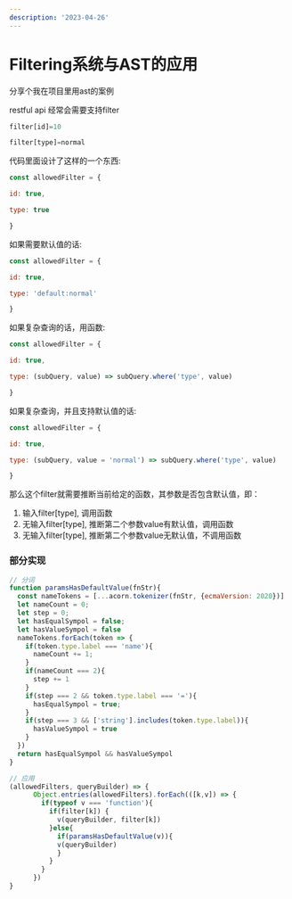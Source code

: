 ```yaml
---
description: '2023-04-26'
---
```


# Filtering系统与AST的应用

分享个我在项目里用ast的案例

restful api 经常会需要支持filter

```jsx
filter[id]=10

filter[type]=normal
```

代码里面设计了这样的一个东西:

```jsx
const allowedFilter = {

id: true,

type: true

}
```

如果需要默认值的话:

```jsx
const allowedFilter = {

id: true,

type: 'default:normal'

}
```

如果复杂查询的话，用函数:

```jsx
const allowedFilter = {

id: true,

type: (subQuery, value) => subQuery.where('type', value)

}
```

如果复杂查询，并且支持默认值的话:

```jsx
const allowedFilter = {

id: true,

type: (subQuery, value = 'normal') => subQuery.where('type', value)

}
```

那么这个filter就需要推断当前给定的函数，其参数是否包含默认值，即：

1. 输入filter\[type], 调用函数
2. 无输入filter\[type], 推断第二个参数value有默认值，调用函数
3. 无输入filter\[type], 推断第二个参数value无默认值，不调用函数

### 部分实现

```jsx
// 分词
function paramsHasDefaultValue(fnStr){
  const nameTokens = [...acorn.tokenizer(fnStr, {ecmaVersion: 2020})]
  let nameCount = 0;
  let step = 0;
  let hasEqualSympol = false;
  let hasValueSympol = false
  nameTokens.forEach(token => {
    if(token.type.label === 'name'){
      nameCount += 1;
    }
    if(nameCount === 2){
      step += 1
    }
    if(step === 2 && token.type.label === '='){
      hasEqualSympol = true;
    }
    if(step === 3 && ['string'].includes(token.type.label)){
      hasValueSympol = true
    }
  })
  return hasEqualSympol && hasValueSympol
}

// 应用
(allowedFilters, queryBuilder) => {
      Object.entries(allowedFilters).forEach(([k,v]) => {
        if(typeof v === 'function'){
          if(filter[k]) {
            v(queryBuilder, filter[k])
          }else{
            if(paramsHasDefaultValue(v)){
            v(queryBuilder)
            }
          }
        }
      })
}
```
